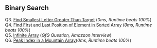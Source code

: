 ## Binary Search

Q3. [Find Smallest Letter Greater Than Target](https://leetcode.com/problems/find-smallest-letter-greater-than-target/) (*0ms, Runtime beats 100%*)                        
Q4. [Find First and Last Position of Element in Sorted Array](https://leetcode.com/problems/find-first-and-last-position-of-element-in-sorted-array/) (*0ms, Runtime beats 100%*)                                                                                                                                                               
Q5. [Infinite Array](https://www.geeksforgeeks.org/find-position-element-sorted-array-infinite-numbers/) (*GfG Question, Amazaon Interview*)                               
Q6. [Peak Index in a Mountain Array](https://leetcode.com/problems/peak-index-in-a-mountain-array/)(*0ms, Runtime beats 100%*) 
